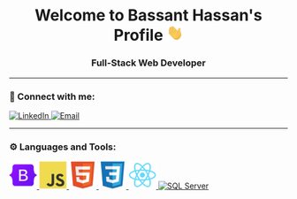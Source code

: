 <div align="center">
  <h1>Welcome to Bassant Hassan's Profile <img src="https://raw.githubusercontent.com/ABSphreak/ABSphreak/master/gifs/Hi.gif" width="30"></h1>
  <h3>Full-Stack Web Developer</h3>
</div>

---

### 🌟 Connect with me:
<div align="left">
  <a href="https://www.linkedin.com/in/bassant-hassan-044407320?utm_source=share&utm_campaign=share_via&utm_content=profile&utm_medium=ios_app" target="_blank">
    <img src="https://img.shields.io/badge/LinkedIn-Basmala%20Said-blue?style=for-the-badge&logo=linkedin&logoColor=white" alt="LinkedIn">
  </a>
  <a href="mailto:bassanth1492003@gmail.com" target="_blank">
    <img src="https://img.shields.io/badge/Email-basmala30311@gmail.com-red?style=for-the-badge&logo=gmail&logoColor=white" alt="Email">
  </a>
</div>

---

### ⚙️ Languages and Tools:
<p align="left">
  <a href="https://getbootstrap.com/" target="_blank" rel="noreferrer">
    <img src="https://raw.githubusercontent.com/devicons/devicon/master/icons/bootstrap/bootstrap-original.svg" alt="Bootstrap" width="50" height="50" />
  </a>
  <a href="https://www.w3schools.com/js/js_es6.asp" target="_blank" rel="noreferrer">
    <img src="https://raw.githubusercontent.com/devicons/devicon/master/icons/javascript/javascript-original.svg" alt="ES6" width="50" height="50" />
  </a>
  <a href="https://developer.mozilla.org/en-US/docs/Web/HTML" target="_blank" rel="noreferrer">
    <img src="https://raw.githubusercontent.com/devicons/devicon/master/icons/html5/html5-original.svg" alt="HTML5" width="50" height="50" />
  </a>
  <a href="https://developer.mozilla.org/en-US/docs/Web/CSS" target="_blank" rel="noreferrer">
    <img src="https://raw.githubusercontent.com/devicons/devicon/master/icons/css3/css3-original.svg" alt="CSS3" width="50" height="50" />
  </a>
  <a href="https://react.dev/" target="_blank" rel="noreferrer">
    <img src="https://raw.githubusercontent.com/devicons/devicon/master/icons/react/react-original.svg" alt="React" width="50" height="50" />
  </a>
  <a href="https://www.microsoft.com/en-us/sql-server" target="_blank" rel="noreferrer">
    <img src="https://www.svgrepo.com/show/303229/microsoft-sql-server-logo.svg" alt="SQL Server" width="50" height="50" />
    

  </a>
</p>
